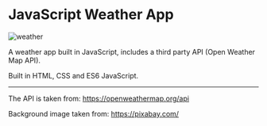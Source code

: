 # JavaScript Weather App

![weather](https://user-images.githubusercontent.com/54534609/86389966-d81fb500-bc9f-11ea-8796-8734c3bd6649.png)

A weather app built in JavaScript, includes a third party API (Open Weather Map API).

Built in HTML, CSS and ES6 JavaScript.

---

The API is taken from: https://openweathermap.org/api

Background image taken from: https://pixabay.com/
